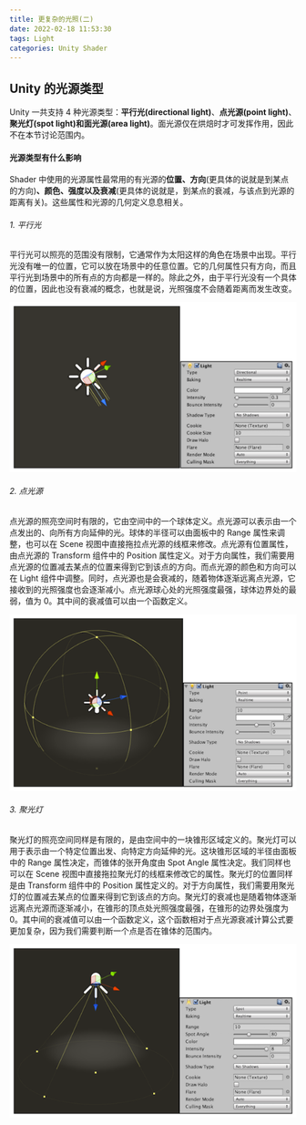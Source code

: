 ```yaml
---
title: 更复杂的光照(二)
date: 2022-02-18 11:53:30
tags: Light
categories: Unity Shader
---
```


## Unity 的光源类型 ##

Unity 一共支持 4 种光源类型：**平行光(directional light)**、**点光源(point light)**、**聚光灯(spot light)**和**面光源(area light)**。面光源仅在烘焙时才可发挥作用，因此不在本节讨论范围内。

#### 光源类型有什么影响 ####

Shader 中使用的光源属性最常用的有光源的**位置、方向**(更具体的说就是到某点的方向)**、颜色、强度以及衰减**(更具体的说就是，到某点的衰减，与该点到光源的距离有关)。这些属性和光源的几何定义息息相关。

###### 1. 平行光 ######

平行光可以照亮的范围没有限制，它通常作为太阳这样的角色在场景中出现。平行光没有唯一的位置，它可以放在场景中的任意位置。它的几何属性只有方向，而且平行光到场景中的所有点的方向都是一样的。除此之外，由于平行光没有一个具体的位置，因此也没有衰减的概念，也就是说，光照强度不会随着距离而发生改变。

![平行光](/posts_image/MoreComplexLighting/MoreComplexLighting_3.png "平行光")

###### 2. 点光源 ######

点光源的照亮空间时有限的，它由空间中的一个球体定义。点光源可以表示由一个点发出的、向所有方向延伸的光。球体的半径可以由面板中的 Range 属性来调整，也可以在 Scene 视图中直接拖拉点光源的线框来修改。点光源有位置属性，由点光源的 Transform 组件中的 Position 属性定义。对于方向属性，我们需要用点光源的位置减去某点的位置来得到它到该点的方向。而点光源的颜色和方向可以在 Light 组件中调整。同时，点光源也是会衰减的，随着物体逐渐远离点光源，它接收到的光照强度也会逐渐减小。点光源球心处的光照强度最强，球体边界处的最弱，值为 0。其中间的衰减值可以由一个函数定义。

![点光源](/posts_image/MoreComplexLighting/MoreComplexLighting_4.png "点光源")

###### 3. 聚光灯 ######

聚光灯的照亮空间同样是有限的，是由空间中的一块锥形区域定义的。聚光灯可以用于表示由一个特定位置出发、向特定方向延伸的光。这块锥形区域的半径由面板中的 Range 属性决定，而锥体的张开角度由 Spot Angle 属性决定。我们同样也可以在 Scene 视图中直接拖拉聚光灯的线框来修改它的属性。聚光灯的位置同样是由 Transform 组件中的 Position 属性定义的。对于方向属性，我们需要用聚光灯的位置减去某点的位置来得到它到该点的方向。聚光灯的衰减也是随着物体逐渐远离点光源而逐渐减小，在锥形的顶点处光照强度最强，在锥形的边界处强度为 0。其中间的衰减值可以由一个函数定义，这个函数相对于点光源衰减计算公式要更加复杂，因为我们需要判断一个点是否在锥体的范围内。

![聚光灯](/posts_image/MoreComplexLighting/MoreComplexLighting_5.png "聚光灯")